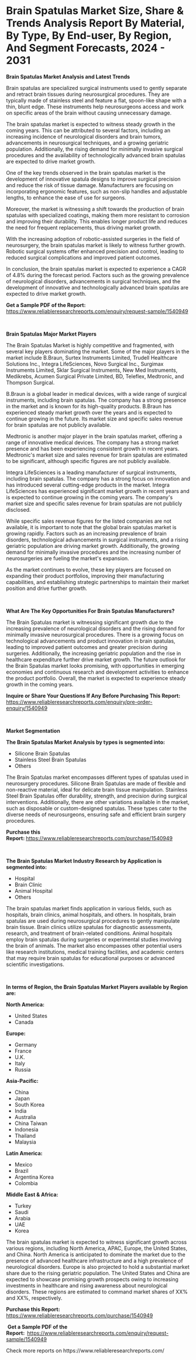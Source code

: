 <p><h1>Brain Spatulas Market Size, Share & Trends Analysis Report By Material, By Type, By End-user, By Region, And Segment Forecasts, 2024 - 2031</h1></p><p><strong>Brain Spatulas Market Analysis and Latest Trends</strong></p>
<p><p>Brain spatulas are specialized surgical instruments used to gently separate and retract brain tissues during neurosurgical procedures. They are typically made of stainless steel and feature a flat, spoon-like shape with a thin, blunt edge. These instruments help neurosurgeons access and work on specific areas of the brain without causing unnecessary damage.</p><p>The brain spatulas market is expected to witness steady growth in the coming years. This can be attributed to several factors, including an increasing incidence of neurological disorders and brain tumors, advancements in neurosurgical techniques, and a growing geriatric population. Additionally, the rising demand for minimally invasive surgical procedures and the availability of technologically advanced brain spatulas are expected to drive market growth.</p><p>One of the key trends observed in the brain spatulas market is the development of innovative spatula designs to improve surgical precision and reduce the risk of tissue damage. Manufacturers are focusing on incorporating ergonomic features, such as non-slip handles and adjustable lengths, to enhance the ease of use for surgeons.</p><p>Moreover, the market is witnessing a shift towards the production of brain spatulas with specialized coatings, making them more resistant to corrosion and improving their durability. This enables longer product life and reduces the need for frequent replacements, thus driving market growth.</p><p>With the increasing adoption of robotic-assisted surgeries in the field of neurosurgery, the brain spatulas market is likely to witness further growth. Robotic surgical systems offer enhanced precision and control, leading to reduced surgical complications and improved patient outcomes.</p><p>In conclusion, the brain spatulas market is expected to experience a CAGR of 4.8% during the forecast period. Factors such as the growing prevalence of neurological disorders, advancements in surgical techniques, and the development of innovative and technologically advanced brain spatulas are expected to drive market growth.</p></p>
<p><strong>Get a Sample PDF of the Report:&nbsp;</strong> <a href="https://www.reliableresearchreports.com/enquiry/request-sample/1540949">https://www.reliableresearchreports.com/enquiry/request-sample/1540949</a></p>
<p>&nbsp;</p>
<p><strong>Brain Spatulas Major Market Players</strong></p>
<p><p>The Brain Spatulas Market is highly competitive and fragmented, with several key players dominating the market. Some of the major players in the market include B.Braun, Surtex Instruments Limited, Trudell Healthcare Solutions Inc., Integra LifeSciences, Novo Surgical Inc., Surgimax Instruments Limited, Sklar Surgical Instruments, New Med Instruments, Medikrebs, Acumen Surgical Private Limited, BD, Teleflex, Medtronic, and Thompson Surgical.</p><p>B.Braun is a global leader in medical devices, with a wide range of surgical instruments, including brain spatulas. The company has a strong presence in the market and is known for its high-quality products. B.Braun has experienced steady market growth over the years and is expected to continue growing in the future. Its market size and specific sales revenue for brain spatulas are not publicly available.</p><p>Medtronic is another major player in the brain spatulas market, offering a range of innovative medical devices. The company has a strong market presence and has been experiencing consistent growth in recent years. Medtronic's market size and sales revenue for brain spatulas are estimated to be significant, although specific figures are not publicly available.</p><p>Integra LifeSciences is a leading manufacturer of surgical instruments, including brain spatulas. The company has a strong focus on innovation and has introduced several cutting-edge products in the market. Integra LifeSciences has experienced significant market growth in recent years and is expected to continue growing in the coming years. The company's market size and specific sales revenue for brain spatulas are not publicly disclosed.</p><p>While specific sales revenue figures for the listed companies are not available, it is important to note that the global brain spatulas market is growing rapidly. Factors such as an increasing prevalence of brain disorders, technological advancements in surgical instruments, and a rising geriatric population are driving market growth. Additionally, the growing demand for minimally invasive procedures and the increasing number of neurosurgeries are fueling the market's expansion.</p><p>As the market continues to evolve, these key players are focused on expanding their product portfolios, improving their manufacturing capabilities, and establishing strategic partnerships to maintain their market position and drive further growth.</p></p>
<p>&nbsp;</p>
<p><strong>What Are The Key Opportunities For Brain Spatulas Manufacturers?</strong></p>
<p><p>The Brain Spatulas market is witnessing significant growth due to the increasing prevalence of neurological disorders and the rising demand for minimally invasive neurosurgical procedures. There is a growing focus on technological advancements and product innovation in brain spatulas, leading to improved patient outcomes and greater precision during surgeries. Additionally, the increasing geriatric population and the rise in healthcare expenditure further drive market growth. The future outlook for the Brain Spatulas market looks promising, with opportunities in emerging economies and continuous research and development activities to enhance the product portfolio. Overall, the market is expected to experience steady growth in the coming years.</p></p>
<p><strong>Inquire or Share Your Questions If Any Before Purchasing This Report:</strong> <a href="https://www.reliableresearchreports.com/enquiry/pre-order-enquiry/1540949">https://www.reliableresearchreports.com/enquiry/pre-order-enquiry/1540949</a></p>
<p>&nbsp;</p>
<p><strong>Market Segmentation</strong></p>
<p><strong>The Brain Spatulas Market Analysis by types is segmented into:</strong></p>
<p><ul><li>Silicone Brain Spatulas</li><li>Stainless Steel Brain Spatulas</li><li>Others</li></ul></p>
<p><p>The Brain Spatulas market encompasses different types of spatulas used in neurosurgery procedures. Silicone Brain Spatulas are made of flexible and non-reactive material, ideal for delicate brain tissue manipulation. Stainless Steel Brain Spatulas offer durability, strength, and precision during surgical interventions. Additionally, there are other variations available in the market, such as disposable or custom-designed spatulas. These types cater to the diverse needs of neurosurgeons, ensuring safe and efficient brain surgery procedures.</p></p>
<p><strong>Purchase this Report:&nbsp;</strong><a href="https://www.reliableresearchreports.com/purchase/1540949">https://www.reliableresearchreports.com/purchase/1540949</a></p>
<p>&nbsp;</p>
<p><strong>The Brain Spatulas Market Industry Research by Application is segmented into:</strong></p>
<p><ul><li>Hospital</li><li>Brain Clinic</li><li>Animal Hospital</li><li>Others</li></ul></p>
<p><p>The brain spatulas market finds application in various fields, such as hospitals, brain clinics, animal hospitals, and others. In hospitals, brain spatulas are used during neurosurgical procedures to gently manipulate brain tissue. Brain clinics utilize spatulas for diagnostic assessments, research, and treatment of brain-related conditions. Animal hospitals employ brain spatulas during surgeries or experimental studies involving the brain of animals. The market also encompasses other potential users like research institutions, medical training facilities, and academic centers that may require brain spatulas for educational purposes or advanced scientific investigations.</p></p>
<p>&nbsp;</p>
<p><strong>In terms of Region, the Brain Spatulas Market Players available by Region are:</strong></p>
<p>
    <p> <strong> North America: </strong>
        <ul>
            <li>United States</li>
            <li>Canada</li>
        </ul>
        </p> 
    <p> <strong> Europe: </strong>
        <ul>
            <li>Germany</li>
            <li>France</li>
            <li>U.K.</li>
            <li>Italy</li>
            <li>Russia</li>
        </ul>
        </p> 
    <p> <strong> Asia-Pacific: </strong>
        <ul>
            <li>China</li>
            <li>Japan</li>
            <li>South Korea</li>
            <li>India</li>
            <li>Australia</li>
            <li>China Taiwan</li>
            <li>Indonesia</li>
            <li>Thailand</li>
            <li>Malaysia</li>
        </ul>
        </p> 
    <p> <strong> Latin America: </strong>
        <ul>
            <li>Mexico</li>
            <li>Brazil</li>
            <li>Argentina Korea</li>
            <li>Colombia</li>
        </ul>
        </p> 
    <p> <strong> Middle East & Africa: </strong>
        <ul>
            <li>Turkey</li>
            <li>Saudi</li>
            <li>Arabia</li>
            <li>UAE</li>
            <li>Korea</li>
        </ul>
    </p>
    </p>
<p><p>The brain spatulas market is expected to witness significant growth across various regions, including North America, APAC, Europe, the United States, and China. North America is anticipated to dominate the market due to the presence of advanced healthcare infrastructure and a high prevalence of neurological disorders. Europe is also projected to hold a substantial market share due to the rising geriatric population. The United States and China are expected to showcase promising growth prospects owing to increasing investments in healthcare and rising awareness about neurological disorders. These regions are estimated to command market shares of XX% and XX%, respectively.</p></p>
<p><strong>Purchase this Report: </strong><a href="https://www.reliableresearchreports.com/purchase/1540949">https://www.reliableresearchreports.com/purchase/1540949</a></p>
<p>&nbsp;<strong>Get a Sample PDF of the Report:&nbsp;&nbsp;</strong><a href="https://www.reliableresearchreports.com/enquiry/request-sample/1540949">https://www.reliableresearchreports.com/enquiry/request-sample/1540949</a></p>
<p><strong></strong></p>
<p>Check more reports on https://www.reliableresearchreports.com/</p>